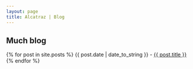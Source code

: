 ```yaml
---
layout: page
title: Alcatraz | Blog
---
```


## Much blog

{% for post in site.posts %}
  <span>{{ post.date | date_to_string }} - </span>
  <a href="{{ post.url }}">{{ post.title }}</a>
  <br>
{% endfor %}

